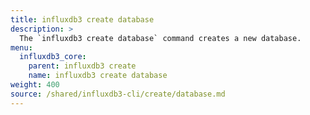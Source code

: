```yaml
---
title: influxdb3 create database
description: >
  The `influxdb3 create database` command creates a new database.
menu:
  influxdb3_core:
    parent: influxdb3 create
    name: influxdb3 create database
weight: 400
source: /shared/influxdb3-cli/create/database.md
---
```


<!-- 
The content of this file is at content/shared/influxdb3-cli/create/database.md
-->
